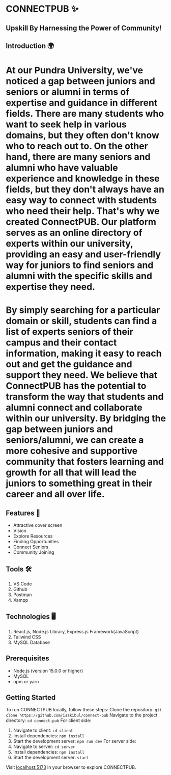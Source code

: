 # CONNECTPUB ✨
## Upskill By Harnessing the Power of Community!

## Introduction 🌍
# At our Pundra University, we've noticed a gap between juniors and seniors or alumni in terms of expertise and guidance in different fields. There are many students who want to seek help in various domains, but they often don't know who to reach out to. On the other hand, there are many seniors and alumni who have valuable experience and knowledge in these fields, but they don't always have an easy way to connect with students who need their help. That's why we created ConnectPUB. Our platform serves as an online directory of experts within our university, providing an easy and user-friendly way for juniors to find seniors and alumni with the specific skills and expertise they need.

# By simply searching for a particular domain or skill, students can find a list of experts seniors of their campus and their contact information, making it easy to reach out and get the guidance and support they need. We believe that ConnectPUB has the potential to transform the way that students and alumni connect and collaborate within our university. By bridging the gap between juniors and seniors/alumni, we can create a more cohesive and supportive community that fosters learning and growth for all that will lead the juniors to something great in their career and all over life.

## Features 🧩
- Attractive cover screen
- Vision
- Explore Resources
- Finding Opportunities
- Connect Seniors
- Community Joining

## Tools 🛠️
1. VS Code
2. Github
3. Postman
4. Xampp

## Technologies 🖥️
1. React.js, Node.js Library, Express.js Framework(JavaScript)
2. Tailwind CSS
3. MySQL Database

## Prerequisites
- Node.js (version 15.0.0 or higher)
- MySQL
- npm or yarn

## Getting Started
To run CONNECTPUB locally, follow these steps:
Clone the repository: `git clone https://github.com/isakibul/connect-pub`
Navigate to the project directory: `cd connect-pub`
For client side:
1. Navigate to client: `cd client`
2. Install dependencies: `npm install`
3. Start the development server: `npm run dev`
For server side:
1. Navigate to server: `cd server`
2. Install dependencies: `npm install`
3. Start the development server: `start`

Visit [localhost:5173](http://localhost:5173) in your browser to explore CONNECTPUB.

